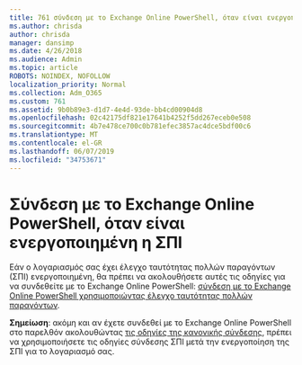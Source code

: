 ```yaml
---
title: 761 σύνδεση με το Exchange Online PowerShell, όταν είναι ενεργοποιημένη η ΣΠΙ
ms.author: chrisda
author: chrisda
manager: dansimp
ms.date: 4/26/2018
ms.audience: Admin
ms.topic: article
ROBOTS: NOINDEX, NOFOLLOW
localization_priority: Normal
ms.collection: Adm_O365
ms.custom: 761
ms.assetid: 9b0b89e3-d1d7-4e4d-93de-bb4cd00904d8
ms.openlocfilehash: 02c42175df821e17641b4252f5dd267eceb0e508
ms.sourcegitcommit: 4b7e478ce700c0b781efec3857ac4dce5bdf00c6
ms.translationtype: MT
ms.contentlocale: el-GR
ms.lasthandoff: 06/07/2019
ms.locfileid: "34753671"
---
```

# <a name="connect-to-exchange-online-powershell-when-mfa-is-enabled"></a>Σύνδεση με το Exchange Online PowerShell, όταν είναι ενεργοποιημένη η ΣΠΙ

Εάν ο λογαριασμός σας έχει έλεγχο ταυτότητας πολλών παραγόντων (ΣΠΙ) ενεργοποιημένη, θα πρέπει να ακολουθήσετε αυτές τις οδηγίες για να συνδεθείτε με το Exchange Online PowerShell: [σύνδεση με το Exchange Online PowerShell χρησιμοποιώντας έλεγχο ταυτότητας πολλών παραγόντων](https://docs.microsoft.com/powershell/exchange/exchange-online/connect-to-exchange-online-powershell/mfa-connect-to-exchange-online-powershell).

**Σημείωση**: ακόμη και αν έχετε συνδεθεί με το Exchange Online PowerShell στο παρελθόν ακολουθώντας [τις οδηγίες της κανονικής σύνδεσης](https://docs.microsoft.com/powershell/exchange/exchange-online/connect-to-exchange-online-powershell/connect-to-exchange-online-powershell), πρέπει να χρησιμοποιήσετε τις οδηγίες σύνδεσης ΣΠΙ μετά την ενεργοποίηση της ΣΠΙ για το λογαριασμό σας.
